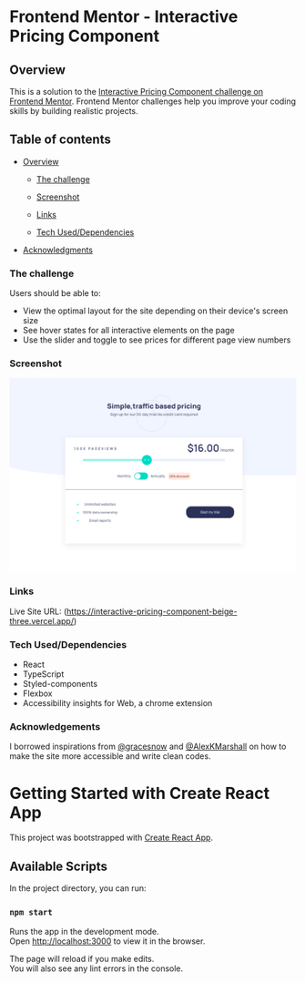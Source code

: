 # Frontend Mentor - Interactive Pricing Component

## Overview

This is a solution to the [Interactive Pricing Component challenge on Frontend Mentor](https://www.frontendmentor.io/challenges/interactive-pricing-component-t0m8PIyY8). Frontend Mentor challenges help you improve your coding skills by building realistic projects.

## Table of contents

- [Overview](#overview)

  - [The challenge](#the-challenge)
  - [Screenshot](#screenshot)
  - [Links](#links)

  - [Tech Used/Dependencies](#tech-used)
  
 

- [Acknowledgments](#acknowledgments)

### The challenge

Users should be able to:

- View the optimal layout for the site depending on their device's screen size
- See hover states for all interactive elements on the page
- Use the slider and toggle to see prices for different page view numbers

### Screenshot

![Desktop-view](image/desktopImg.png)

### Links

Live Site URL: (https://interactive-pricing-component-beige-three.vercel.app/)

### Tech Used/Dependencies

- React
- TypeScript
- Styled-components
- Flexbox
- Accessibility insights for Web, a chrome extension

### Acknowledgements

I borrowed inspirations from [@gracesnow](https://github.com/grace-snow) and [@AlexKMarshall](https://github.com/AlexKMarshall/interactive-pricing-component.git) on how to make the site more accessible and write clean codes.

# Getting Started with Create React App

This project was bootstrapped with [Create React App](https://github.com/facebook/create-react-app).

## Available Scripts

In the project directory, you can run:

### `npm start`

Runs the app in the development mode.\
Open [http://localhost:3000](http://localhost:3000) to view it in the browser.

The page will reload if you make edits.\
You will also see any lint errors in the console.

